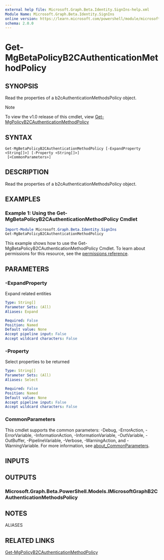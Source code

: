 ```yaml
---
external help file: Microsoft.Graph.Beta.Identity.SignIns-help.xml
Module Name: Microsoft.Graph.Beta.Identity.SignIns
online version: https://learn.microsoft.com/powershell/module/microsoft.graph.beta.identity.signins/get-mgbetapolicyb2cauthenticationmethodpolicy
schema: 2.0.0
---
```


# Get-MgBetaPolicyB2CAuthenticationMethodPolicy

## SYNOPSIS
Read the properties of a b2cAuthenticationMethodsPolicy object.

> [!NOTE]
> To view the v1.0 release of this cmdlet, view [Get-MgPolicyB2CAuthenticationMethodPolicy](/powershell/module/Microsoft.Graph.Identity.SignIns/Get-MgPolicyB2CAuthenticationMethodPolicy?view=graph-powershell-v1.0)

## SYNTAX

```
Get-MgBetaPolicyB2CAuthenticationMethodPolicy [-ExpandProperty <String[]>] [-Property <String[]>]
 [<CommonParameters>]
```

## DESCRIPTION
Read the properties of a b2cAuthenticationMethodsPolicy object.

## EXAMPLES
### Example 1: Using the Get-MgBetaPolicyB2CAuthenticationMethodPolicy Cmdlet
```powershell
Import-Module Microsoft.Graph.Beta.Identity.SignIns
Get-MgBetaPolicyB2CAuthenticationMethodPolicy
```
This example shows how to use the Get-MgBetaPolicyB2CAuthenticationMethodPolicy Cmdlet.
To learn about permissions for this resource, see the [permissions reference](/graph/permissions-reference).

## PARAMETERS

### -ExpandProperty
Expand related entities

```yaml
Type: String[]
Parameter Sets: (All)
Aliases: Expand

Required: False
Position: Named
Default value: None
Accept pipeline input: False
Accept wildcard characters: False
```

### -Property
Select properties to be returned

```yaml
Type: String[]
Parameter Sets: (All)
Aliases: Select

Required: False
Position: Named
Default value: None
Accept pipeline input: False
Accept wildcard characters: False
```

### CommonParameters
This cmdlet supports the common parameters: -Debug, -ErrorAction, -ErrorVariable, -InformationAction, -InformationVariable, -OutVariable, -OutBuffer, -PipelineVariable, -Verbose, -WarningAction, and -WarningVariable. For more information, see [about_CommonParameters](http://go.microsoft.com/fwlink/?LinkID=113216).

## INPUTS

## OUTPUTS

### Microsoft.Graph.Beta.PowerShell.Models.IMicrosoftGraphB2CAuthenticationMethodsPolicy
## NOTES

ALIASES

## RELATED LINKS
[Get-MgPolicyB2CAuthenticationMethodPolicy](/powershell/module/Microsoft.Graph.Identity.SignIns/Get-MgPolicyB2CAuthenticationMethodPolicy?view=graph-powershell-v1.0)
